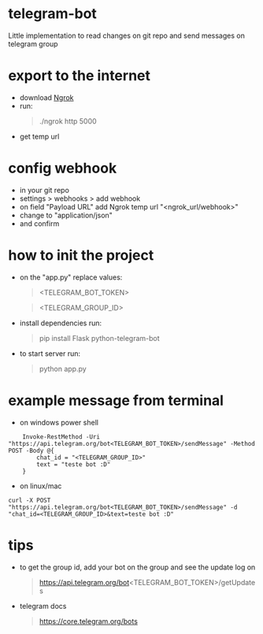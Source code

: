 # telegram-bot
Little implementation to read changes on git repo and send messages on telegram group

# export to the internet
* download [Ngrok](https://ngrok.com/download)
* run:
    > ./ngrok http 5000
* get temp url

# config webhook
* in your git repo
* settings > webhooks > add webhook
* on field "Payload URL" add Ngrok temp url "<ngrok_url/webhook>"
* change to "application/json"
* and confirm

# how to init the project
* on the "app.py" replace values:
    > <TELEGRAM_BOT_TOKEN>

    > <TELEGRAM_GROUP_ID>
* install dependencies run:
    > pip install Flask python-telegram-bot
* to start server run:
    > python app.py

# example message from terminal
* on windows power shell
```
	Invoke-RestMethod -Uri "https://api.telegram.org/bot<TELEGRAM_BOT_TOKEN>/sendMessage" -Method POST -Body @{
	    chat_id = "<TELEGRAM_GROUP_ID>"
	    text = "teste bot :D"
	}
```

* on linux/mac

```
curl -X POST "https://api.telegram.org/bot<TELEGRAM_BOT_TOKEN>/sendMessage" -d "chat_id=<TELEGRAM_GROUP_ID>&text=teste bot :D"
```

# tips
* to get the group id, add your bot on the group and see the update log on
    > https://api.telegram.org/bot<TELEGRAM_BOT_TOKEN>/getUpdates

* telegram docs
    > https://core.telegram.org/bots
